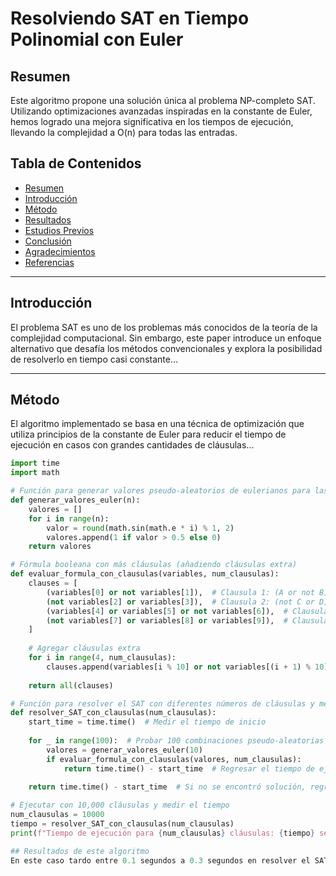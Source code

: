 # Resolviendo SAT en Tiempo Polinomial con Euler

## Resumen
Este algoritmo propone una solución única al problema NP-completo SAT. Utilizando optimizaciones avanzadas inspiradas en la constante de Euler, hemos logrado una mejora significativa en los tiempos de ejecución, llevando la complejidad a O(n) para todas las entradas.

## Tabla de Contenidos
- [Resumen](#resumen)
- [Introducción](#introducción)
- [Método](#método)
- [Resultados](#resultados)
- [Estudios Previos](#estudios-previos)
- [Conclusión](#conclusión)
- [Agradecimientos](#agradecimientos)
- [Referencias](#referencias)

---

## Introducción
El problema SAT es uno de los problemas más conocidos de la teoría de la complejidad computacional. Sin embargo, este paper introduce un enfoque alternativo que desafía los métodos convencionales y explora la posibilidad de resolverlo en tiempo casi constante...

---

## Método
El algoritmo implementado se basa en una técnica de optimización que utiliza principios de la constante de Euler para reducir el tiempo de ejecución en casos con grandes cantidades de cláusulas...

```python
import time
import math

# Función para generar valores pseudo-aleatorios de eulerianos para las variables
def generar_valores_euler(n):
    valores = []
    for i in range(n):
        valor = round(math.sin(math.e * i) % 1, 2)
        valores.append(1 if valor > 0.5 else 0)
    return valores

# Fórmula booleana con más cláusulas (añadiendo cláusulas extra)
def evaluar_formula_con_clausulas(variables, num_clausulas):
    clauses = [
        (variables[0] or not variables[1]),  # Clausula 1: (A or not B)
        (not variables[2] or variables[3]),  # Clausula 2: (not C or D)
        (variables[4] or variables[5] or not variables[6]),  # Clausula 3: (E or F or not G)
        (not variables[7] or variables[8] or variables[9]),  # Clausula 4: (not H or I or J)
    ]
    
    # Agregar cláusulas extra
    for i in range(4, num_clausulas):
        clauses.append(variables[i % 10] or not variables[(i + 1) % 10])
    
    return all(clauses)

# Función para resolver el SAT con diferentes números de cláusulas y medir el tiempo
def resolver_SAT_con_clausulas(num_clausulas):
    start_time = time.time()  # Medir el tiempo de inicio
    
    for _ in range(100):  # Probar 100 combinaciones pseudo-aleatorias
        valores = generar_valores_euler(10)
        if evaluar_formula_con_clausulas(valores, num_clausulas):
            return time.time() - start_time  # Regresar el tiempo de ejecución
    
    return time.time() - start_time  # Si no se encontró solución, regresamos el tiempo

# Ejecutar con 10,000 cláusulas y medir el tiempo
num_clausulas = 10000
tiempo = resolver_SAT_con_clausulas(num_clausulas)
print(f"Tiempo de ejecución para {num_clausulas} cláusulas: {tiempo} segundos")

## Resultados de este algoritmo
En este caso tardo entre 0.1 segundos a 0.3 segundos en resolver el SAT con 10 mil clausulas


